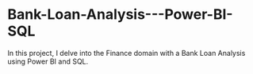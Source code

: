 # Bank-Loan-Analysis---Power-BI-SQL
In this project, I delve into the Finance domain with a Bank Loan Analysis using Power BI and SQL.
